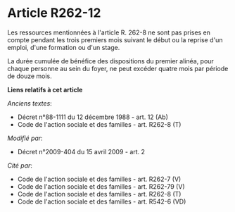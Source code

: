 # Article R262-12

Les ressources mentionnées à l'article R. 262-8 ne sont pas prises en compte pendant les trois premiers mois suivant le début
ou la reprise d'un emploi, d'une formation ou d'un stage. 

La durée cumulée de bénéfice des dispositions du premier alinéa, pour chaque personne au sein du foyer, ne peut excéder
quatre mois par période de douze mois.

**Liens relatifs à cet article**

_Anciens textes_:

  - Décret n°88-1111 du 12 décembre 1988 - art. 12 (Ab)
  - Code de l'action sociale et des familles - art. R262-8 (T)

_Modifié par_:

  - Décret n°2009-404 du 15 avril 2009 - art. 2

_Cité par_:

  - Code de l'action sociale et des familles - art. R262-7 (V)
  - Code de l'action sociale et des familles - art. R262-79 (V)
  - Code de l'action sociale et des familles - art. R262-8 (T)
  - Code de l'action sociale et des familles - art. R542-6 (VD)
